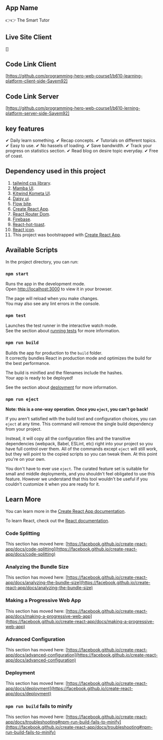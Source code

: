 ## App Name 
👉👉 The Smart Tutor

## Live Site Client
[]

## Code Link Client
[https://github.com/programming-hero-web-course1/b610-learning-platform-client-side-Sayem92]

## Code Link Server
[https://github.com/programming-hero-web-course1/b610-lerning-platform-server-side-Sayem92]


## key features
✔ Daily learn something.
✔ Recap concepts.
✔ Tutorials on different topics.
✔ Easy to use.
✔ No hassels of loading.
✔ Save bandwidth.
✔ Track your progress on statistics section.
✔ Read blog on desire topic everyday.
✔ Free of coast.


## Dependency used in this project
1. [tailwind css library](https://tailwindcss.com/docs/installation).
2. [Mamba UI](https://www.mambaui.com/components).
3. [Kitwind  Kometa UI](https://kitwind.io/products/kometa/components/).
4. [Daisy ui](https://daisyui.com/).
5. [Flow bite](https://flowbite.com/).
6. [Create React App](https://github.com/facebook/create-react-app).
7. [React Router Dom](https://reactrouter.com/en/main).
8. [Firebase](https://firebase.google.com/).
9. [React-hot-toast](https://react-hot-toast.com/).
10. [React icon](https://react-icons.github.io/react-icons/).
11. This project was bootstrapped with [Create React App](https://github.com/facebook/create-react-app).


## Available Scripts

In the project directory, you can run:

### `npm start`

Runs the app in the development mode.\
Open [http://localhost:3000](http://localhost:3000) to view it in your browser.

The page will reload when you make changes.\
You may also see any lint errors in the console.

### `npm test`

Launches the test runner in the interactive watch mode.\
See the section about [running tests](https://facebook.github.io/create-react-app/docs/running-tests) for more information.

### `npm run build`

Builds the app for production to the `build` folder.\
It correctly bundles React in production mode and optimizes the build for the best performance.

The build is minified and the filenames include the hashes.\
Your app is ready to be deployed!

See the section about [deployment](https://facebook.github.io/create-react-app/docs/deployment) for more information.

### `npm run eject`

**Note: this is a one-way operation. Once you `eject`, you can't go back!**

If you aren't satisfied with the build tool and configuration choices, you can `eject` at any time. This command will remove the single build dependency from your project.

Instead, it will copy all the configuration files and the transitive dependencies (webpack, Babel, ESLint, etc) right into your project so you have full control over them. All of the commands except `eject` will still work, but they will point to the copied scripts so you can tweak them. At this point you're on your own.

You don't have to ever use `eject`. The curated feature set is suitable for small and middle deployments, and you shouldn't feel obligated to use this feature. However we understand that this tool wouldn't be useful if you couldn't customize it when you are ready for it.

## Learn More

You can learn more in the [Create React App documentation](https://facebook.github.io/create-react-app/docs/getting-started).

To learn React, check out the [React documentation](https://reactjs.org/).

### Code Splitting

This section has moved here: [https://facebook.github.io/create-react-app/docs/code-splitting](https://facebook.github.io/create-react-app/docs/code-splitting)

### Analyzing the Bundle Size

This section has moved here: [https://facebook.github.io/create-react-app/docs/analyzing-the-bundle-size](https://facebook.github.io/create-react-app/docs/analyzing-the-bundle-size)

### Making a Progressive Web App

This section has moved here: [https://facebook.github.io/create-react-app/docs/making-a-progressive-web-app](https://facebook.github.io/create-react-app/docs/making-a-progressive-web-app)

### Advanced Configuration

This section has moved here: [https://facebook.github.io/create-react-app/docs/advanced-configuration](https://facebook.github.io/create-react-app/docs/advanced-configuration)

### Deployment

This section has moved here: [https://facebook.github.io/create-react-app/docs/deployment](https://facebook.github.io/create-react-app/docs/deployment)

### `npm run build` fails to minify

This section has moved here: [https://facebook.github.io/create-react-app/docs/troubleshooting#npm-run-build-fails-to-minify](https://facebook.github.io/create-react-app/docs/troubleshooting#npm-run-build-fails-to-minify)
